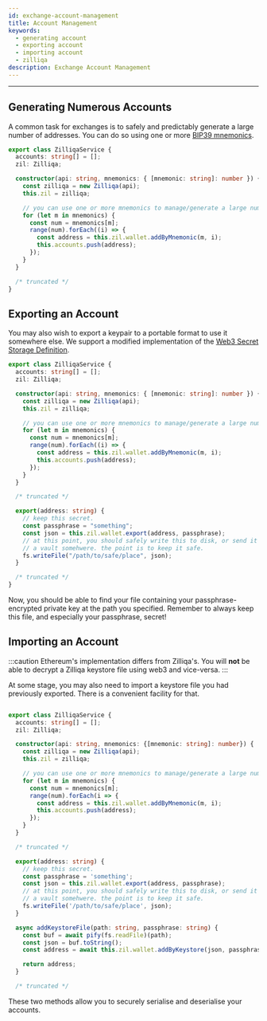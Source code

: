 ```yaml
---
id: exchange-account-management
title: Account Management
keywords:
  - generating account
  - exporting account
  - importing account
  - zilliqa
description: Exchange Account Management
---
```


---

## Generating Numerous Accounts

A common task for exchanges is to safely and predictably generate a large
number of addresses. You can do so using one or more [BIP39 mnemonics](https://github.com/bitcoin/bips/blob/master/bip-0039.mediawiki).

```ts
export class ZilliqaService {
  accounts: string[] = [];
  zil: Zilliqa;

  constructor(api: string, mnemonics: { [mnemonic: string]: number }) {
    const zilliqa = new Zilliqa(api);
    this.zil = zilliqa;

    // you can use one or more mnemonics to manage/generate a large number of accounts
    for (let m in mnemonics) {
      const num = mnemonics[m];
      range(num).forEach((i) => {
        const address = this.zil.wallet.addByMnemonic(m, i);
        this.accounts.push(address);
      });
    }
  }

  /* truncated */
}
```

## Exporting an Account

You may also wish to export a keypair to a portable format to use it somewhere else.
We support a modified implementation of the [Web3 Secret Storage Definition](https://github.com/ethereum/wiki/wiki/Web3-Secret-Storage-Definition).

```typescript
export class ZilliqaService {
  accounts: string[] = [];
  zil: Zilliqa;

  constructor(api: string, mnemonics: { [mnemonic: string]: number }) {
    const zilliqa = new Zilliqa(api);
    this.zil = zilliqa;

    // you can use one or more mnemonics to manage/generate a large number of accounts
    for (let m in mnemonics) {
      const num = mnemonics[m];
      range(num).forEach((i) => {
        const address = this.zil.wallet.addByMnemonic(m, i);
        this.accounts.push(address);
      });
    }
  }

  /* truncated */

  export(address: string) {
    // keep this secret.
    const passphrase = "something";
    const json = this.zil.wallet.export(address, passphrase);
    // at this point, you should safely write this to disk, or send it to
    // a vault somehwere. the point is to keep it safe.
    fs.writeFile("/path/to/safe/place", json);
  }

  /* truncated */
}
```

Now, you should be able to find your file containing your passphrase-encrypted
private key at the path you specified. Remember to always keep this file, and
especially your passphrase, secret!

## Importing an Account

:::caution
Ethereum's implementation differs from Zilliqa's. You will **not** be able to decrypt a Zilliqa keystore file using web3 and vice-versa.
:::

At some stage, you may also need to import a keystore file you had previously
exported. There is a convenient facility for that.

```ts

export class ZilliqaService {
  accounts: string[] = [];
  zil: Zilliqa;

  constructor(api: string, mnemonics: {[mnemonic: string]: number}) {
    const zilliqa = new Zilliqa(api);
    this.zil = zilliqa;

    // you can use one or more mnemonics to manage/generate a large number of accounts
    for (let m in mnemonics) {
      const num = mnemonics[m];
      range(num).forEach(i => {
        const address = this.zil.wallet.addByMnemonic(m, i);
        this.accounts.push(address);
      });
    }
  }

  /* truncated */

  export(address: string) {
    // keep this secret.
    const passphrase = 'something';
    const json = this.zil.wallet.export(address, passphrase);
    // at this point, you should safely write this to disk, or send it to
    // a vault somehwere. the point is to keep it safe.
    fs.writeFile('/path/to/safe/place', json);
  }

  async addKeystoreFile(path: string, passphrase: string) {
    const buf = await pify(fs.readFile)(path);
    const json = buf.toString();
    const address = await this.zil.wallet.addByKeystore(json, passphrase);

    return address;
  }

  /* truncated */
```

These two methods allow you to securely serialise and deserialise your
accounts.
